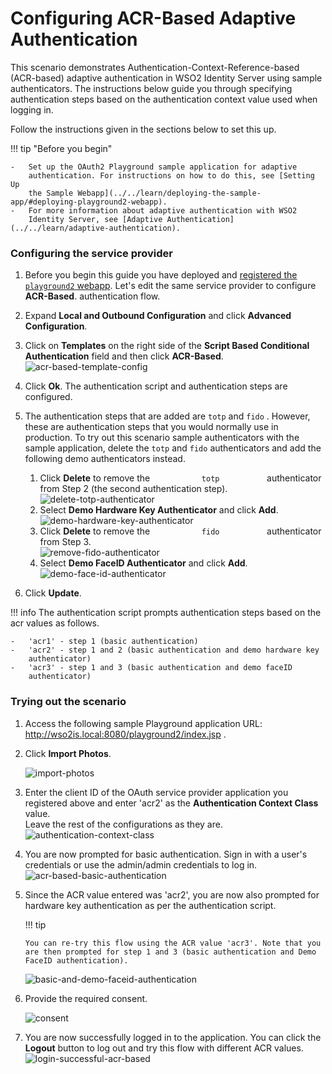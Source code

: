 # Configuring ACR-Based Adaptive Authentication

This scenario demonstrates Authentication-Context-Reference-based
(ACR-based) adaptive authentication in WSO2 Identity Server using sample
authenticators. The instructions below guide you through specifying
authentication steps based on the authentication context value used when
logging in.

Follow the instructions given in the sections below to set this up.

!!! tip "Before you begin"
    
	-   Set up the OAuth2 Playground sample application for adaptive
		authentication. For instructions on how to do this, see [Setting Up
		the Sample Webapp](../../learn/deploying-the-sample-app/#deploying-playground2-webapp).
	-   For more information about adaptive authentication with WSO2
		Identity Server, see [Adaptive Authentication](../../learn/adaptive-authentication).


### Configuring the service provider

1.  Before you begin this guide you have deployed and
    [registered the `playground2` webapp](learn/deploying-the-sample-app/#configuring-service-provider_1).
    Let's edit the same service provider to configure **ACR-Based**.
    authentication flow.
    
2. Expand **Local and Outbound Configuration** and click **Advanced 
   Configuration**.
   
3.  Click on **Templates** on the right side of the **Script Based
    Conditional Authentication** field and then click **ACR-Based**.  
    ![acr-based-template-config](../assets/img/tutorials/acr-based-template-config.png)
4.  Click **Ok**. The authentication script and authentication steps are
    configured.

5.  The authentication steps that are added are ` totp ` and ` fido ` .
    However, these are authentication steps that you would normally use
    in production. To try out this scenario sample authenticators with
    the sample application, delete the ` totp ` and ` fido `
    authenticators and add the following demo authenticators instead.
    
    1.  Click **Delete** to remove the `            totp           `
        authenticator from Step 2 (the second authentication step).  
        ![delete-totp-authenticator](../assets/img/tutorials/delete-totp-authenticator.png)
    2.  Select **Demo Hardware Key Authenticator** and click **Add**.  
        ![demo-hardware-key-authenticator](../assets/img/tutorials/demo-hardware-key-authenticator.png)
    3.  Click **Delete** to remove the `            fido           `
        authenticator from Step 3.  
        ![remove-fido-authenticator](../assets/img/tutorials/remove-fido-authenticator.png)
    4.  Select **Demo FaceID Authenticator** and click **Add**.  
        ![demo-face-id-authenticator](../assets/img/tutorials/demo-face-id-authenticator.png)
        
6. Click **Update**.


!!! info
	The authentication script prompts authentication steps based on the acr
	values as follows.
	
	-   'acr1' - step 1 (basic authentication)
	-   'acr2' - step 1 and 2 (basic authentication and demo hardware key
		authenticator)
	-   'acr3' - step 1 and 3 (basic authentication and demo faceID
		authenticator)

### Trying out the scenario

1.  Access the following sample Playground application URL:
    <http://wso2is.local:8080/playground2/index.jsp> .  
2.  Click **Import Photos**.  

    ![import-photos](../assets/img/tutorials/import-photos.png)
    
3.  Enter the client ID of the OAuth service provider application you
    registered above and enter 'acr2' as the **Authentication Context
    Class** value.  
    Leave the rest of the configurations as they are.  
    ![authentication-context-class](../assets/img/tutorials/authentication-context-class.png)
4.  You are now prompted for basic authentication. Sign in with a user's
    credentials or use the admin/admin credentials to log in.  
    ![acr-based-basic-authentication](../assets/img/tutorials/acr-based-basic-authentication.png)
5.  Since the ACR value entered was 'acr2', you are now also prompted
    for hardware key authentication as per the authentication script.

    !!! tip
    
        You can re-try this flow using the ACR value 'acr3'. Note that you
        are then prompted for step 1 and 3 (basic authentication and Demo
        FaceID authentication).
    
    ![basic-and-demo-faceid-authentication](../assets/img/tutorials/basic-and-demo-faceid-authentication.png)

6.  Provide the required consent.  

    ![consent](../assets/img/tutorials/consent.png)	
    
7.  You are now successfully logged in to the application. You can click
    the **Logout** button to log out and try this flow with different
    ACR values.  
    ![login-successful-acr-based](../assets/img/tutorials/login-successful-acr-based.png)
